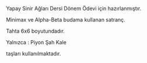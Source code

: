 Yapay Sinir Ağları Dersi Dönem Ödevi için hazırlanmıştır.

Minimax ve Alpha-Beta budama kullanan satranç.

Tahta 6x6 boyutundadır. 

Yalnızca :
	Piyon
	Şah
	Kale

taşları kullanılmaktadır.